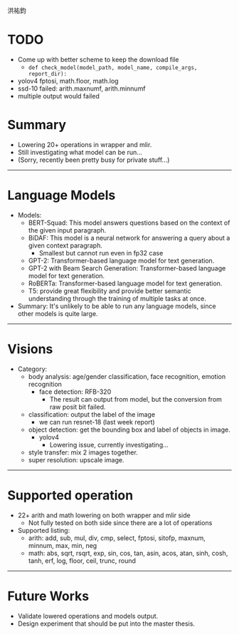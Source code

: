 洪祐鈞

# TODO

- Come up with better scheme to keep the download file
	- `def check_model(model_path, model_name, compile_args, report_dir):`
- yolov4 fptosi, math.floor, math.log
- ssd-10 failed: arith.maxnumf, arith.minnumf
- multiple output would failed

# Summary

- Lowering 20+ operations in wrapper and mlir.
- Still investigating what model can be run... 
- (Sorry, recently been pretty busy for private stuff...)
---
# Language Models

- Models:
	- BERT-Squad: This model answers questions based on the context of the given input paragraph.
	- BiDAF: This model is a neural network for answering a query about a given context paragraph.
		- Smallest but cannot run even in fp32 case
	- GPT-2: Transformer-based language model for text generation.
	- GPT-2 with Beam Search Generation: Transformer-based language model for text generation.
	- RoBERTa: Transformer-based language model for text generation.
	- T5: provide great flexibility and provide better semantic understanding through the training of multiple tasks at once.
- Summary: It's unlikely to be able to run any language models, since other models is quite large.
---
# Visions

- Category:
	- body analysis: age/gender classification, face recognition, emotion recognition
		- face detection: RFB-320
			- The result can output from model, but the conversion from raw posit bit failed.
	- classification: output the label of the image
		- we can run resnet-18 (last week report)
	- object detection: get the bounding box and label of objects in image. 
		- yolov4
			- Lowering issue, currently investigating...
	- style transfer: mix 2 images together.
	- super resolution: upscale image.
---
# Supported operation

- 22+ arith and math lowering on both wrapper and mlir side
	- Not fully tested on both side since there are a lot of operations
- Supported listing: 
	- arith: add, sub, mul, div, cmp, select, fptosi, sitofp, maxnum, minnum, max, min, neg
	- math: abs, sqrt, rsqrt, exp, sin, cos, tan, asin, acos, atan, sinh, cosh, tanh, erf, log, floor, ceil, trunc, round
---
# Future Works

- Validate lowered operations and models output.
- Design experiment that should be put into the master thesis.